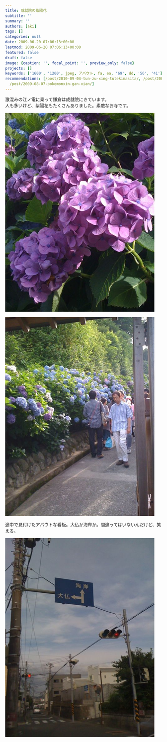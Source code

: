 ```yaml
---
title: 成就院の紫陽花
subtitle: ''
summary: ''
authors: [aki]
tags: []
categories: null
date: 2009-06-20 07:06:13+00:00
lastmod: 2009-06-20 07:06:13+00:00
featured: false
draft: false
image: {caption: '', focal_point: '', preview_only: false}
projects: []
keywords: ['1600', '1200', jpeg, アバウト, fa, ea, '69', dd, '56', '41']
recommendations: [/post/2010-09-04-tun-zu-xing-tutekimasita/, /post/2009-08-12-rui-yan-si/,
  /post/2009-08-07-pokemonxin-gan-xian/]
---
```

激混みの江ノ電に乗って鎌倉は成就院にきています。  
人も多いけど、紫陽花もたくさんありました。素敵なお寺です。

![](p_1600_1200_638ea25f-3d45-4f12-8891-218274e5fdbf.jpeg)

![](p_1600_1200_eab35589-4b38-4340-b42b-bd79d56e055a.jpeg)

途中で見付けたアバウトな看板。大仏か海岸か。間違ってはいないんだけど、笑える。

![](p_1600_1200_e69a27d9-0f41-4f7b-80dd-016578fa72e1.jpeg)
